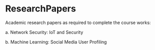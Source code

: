 # ResearchPapers

Academic research papers as required to complete the course works:

a. Network Security: IoT and Security

b. Machine Learning: Social Media User Profiling


